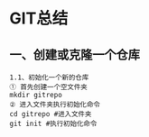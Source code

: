 # GIT总结

## 一、创建或克隆一个仓库

```
1.1、初始化一个新的仓库
① 首先创建一个空文件夹
mkdir gitrepo
② 进入文件夹执行初始化命令
cd gitrepo #进入文件夹
git init #执行初始化命令
```

